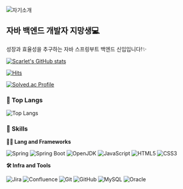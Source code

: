 ![자기소개](https://capsule-render.vercel.app/api?type=waving&height=300&color=gradient&text=Hello%20World!)

## 자바 백엔드 개발자 지망생💻

성장과 효율성을 추구하는 자바 스프링부트 백엔드 신입입니다!✨



[![Scarlet's GitHub stats](https://github-readme-stats.vercel.app/api?username=ScarletRedDevil)](https://github.com/ScarletRedDevil/github-readme-stats)

[![Hits](https://hits.seeyoufarm.com/api/count/incr/badge.svg?url=https%3A%2F%2Fgithub.com%2FScarletRedDevil&count_bg=%2379C83D&title_bg=%23555555&icon=&icon_color=%23E7E7E7&title=방문자수&edge_flat=false)](https://hits.seeyoufarm.com)

[![Solved.ac Profile](http://mazassumnida.wtf/api/v2/generate_badge?boj=scarletdevil4335)](https://solved.ac/scarletdevil4335/)

### 🚌 Top Langs
![Top Langs](https://github-readme-stats.vercel.app/api/top-langs/?username=scarletreddevil&layout=compact)

### 🦾 Skills
**🧑‍💻 Lang and Frameworks**

![Spring](https://img.shields.io/badge/spring-6DB33F.svg?&style=for-the-badge&logo=spring&logoColor=white) ![Spring Boot](https://img.shields.io/badge/springboot-6DB33F.svg?&style=for-the-badge&logo=springboot&logoColor=white) ![OpenJDK](https://img.shields.io/badge/openjdk-437291.svg?&style=for-the-badge&logo=openjdk&logoColor=white) ![JavaScript](https://img.shields.io/badge/javascript-F7DF1E.svg?&style=for-the-badge&logo=javascript&logoColor=white) ![HTML5](https://img.shields.io/badge/html5-E34F26.svg?&style=for-the-badge&logo=html5&logoColor=white) ![CSS3](https://img.shields.io/badge/css3-1572B6.svg?&style=for-the-badge&logo=css3&logoColor=white) 

**🛠️ Infra and Tools**

![Jira](https://img.shields.io/badge/jira-0052CC.svg?&style=for-the-badge&logo=jira&logoColor=white) ![Confluence](https://img.shields.io/badge/confluence-172B4D.svg?&style=for-the-badge&logo=confluence&logoColor=white) ![Git](https://img.shields.io/badge/git-F05032.svg?&style=for-the-badge&logo=git&logoColor=white) ![GitHub](https://img.shields.io/badge/github-181717.svg?&style=for-the-badge&logo=github&logoColor=white) ![MySQL](https://img.shields.io/badge/mysql-4479A1.svg?&style=for-the-badge&logo=mysql&logoColor=white) ![Oracle](https://img.shields.io/badge/oracle-F80000.svg?&style=for-the-badge&logo=oracle&logoColor=white) 

<!--
**ScarletRedDevil/ScarletRedDevil** is a ✨ _special_ ✨ repository because its `README.md` (this file) appears on your GitHub profile.

Here are some ideas to get you started:

- 🔭 I’m currently working on ...
- 🌱 I’m currently learning ...
- 👯 I’m looking to collaborate on ...
- 🤔 I’m looking for help with ...
- 💬 Ask me about ...
- 📫 How to reach me: ...
- 😄 Pronouns: ...
- ⚡ Fun fact: ...
-->
